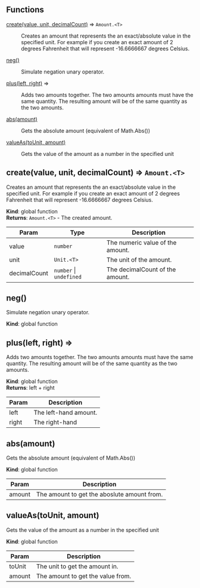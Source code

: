 ## Functions

<dl>
<dt><a href="#create">create(value, unit, decimalCount)</a> ⇒ <code>Amount.&lt;T&gt;</code></dt>
<dd><p>Creates an amount that represents the an exact/absolute value in the specified
unit. For example if you create an exact amount of 2 degrees Fahrenheit that
will represent -16.6666667 degrees Celsius.</p>
</dd>
<dt><a href="#neg">neg()</a></dt>
<dd><p>Simulate negation unary operator.</p>
</dd>
<dt><a href="#plus">plus(left, right)</a> ⇒</dt>
<dd><p>Adds two amounts together.
The two amounts amounts must have the same quantity.
The resulting amount will be of the same quantity as the two amounts.</p>
</dd>
<dt><a href="#abs">abs(amount)</a></dt>
<dd><p>Gets the absolute amount (equivalent of Math.Abs())</p>
</dd>
<dt><a href="#valueAs">valueAs(toUnit, amount)</a></dt>
<dd><p>Gets the value of the amount as a number in the specified unit</p>
</dd>
</dl>

<a name="create"></a>

## create(value, unit, decimalCount) ⇒ <code>Amount.&lt;T&gt;</code>
Creates an amount that represents the an exact/absolute value in the specified
unit. For example if you create an exact amount of 2 degrees Fahrenheit that
will represent -16.6666667 degrees Celsius.

**Kind**: global function  
**Returns**: <code>Amount.&lt;T&gt;</code> - The created amount.  

| Param | Type | Description |
| --- | --- | --- |
| value | <code>number</code> | The numeric value of the amount. |
| unit | <code>Unit.&lt;T&gt;</code> | The unit of the amount. |
| decimalCount | <code>number</code> &#124; <code>undefined</code> | The decimalCount of the amount. |

<a name="neg"></a>

## neg()
Simulate negation unary operator.

**Kind**: global function  
<a name="plus"></a>

## plus(left, right) ⇒
Adds two amounts together.
The two amounts amounts must have the same quantity.
The resulting amount will be of the same quantity as the two amounts.

**Kind**: global function  
**Returns**: left + right  

| Param | Description |
| --- | --- |
| left | The left-hand amount. |
| right | The right-hand |

<a name="abs"></a>

## abs(amount)
Gets the absolute amount (equivalent of Math.Abs())

**Kind**: global function  

| Param | Description |
| --- | --- |
| amount | The amount to get the aboslute amount from. |

<a name="valueAs"></a>

## valueAs(toUnit, amount)
Gets the value of the amount as a number in the specified unit

**Kind**: global function  

| Param | Description |
| --- | --- |
| toUnit | The unit to get the amount in. |
| amount | The amount to get the value from. |


